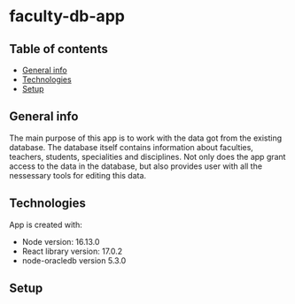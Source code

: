 # faculty-db-app
## Table of contents
* [General info](#general-info)
* [Technologies](#technologies)
* [Setup](#setup)

## General info
The main purpose of this app is to work with the data got from the existing database. The database itself contains information about faculties, teachers, students, specialities and disciplines. 
Not only does the app grant access to the data in the database, but also provides user with all the nessessary tools for editing this data.

## Technologies
App is created with:
* Node version: 16.13.0
* React library version: 17.0.2
* node-oracledb version 5.3.0

## Setup
